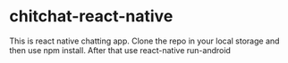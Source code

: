 # chitchat-react-native
This is react native chatting app.
Clone the repo in your local storage and then use npm install.
After that use react-native run-android
